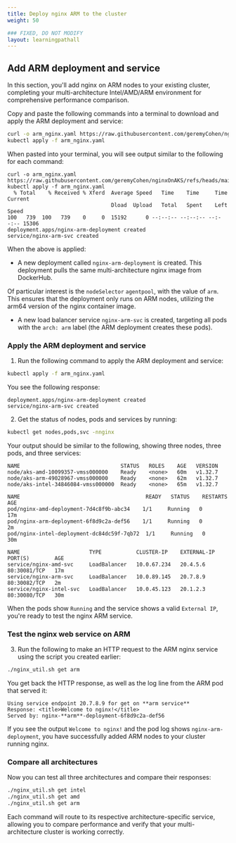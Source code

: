 ```yaml
---
title: Deploy nginx ARM to the cluster
weight: 50

### FIXED, DO NOT MODIFY
layout: learningpathall
---
```


## Add ARM deployment and service

In this section, you'll add nginx on ARM nodes to your existing cluster, completing your multi-architecture Intel/AMD/ARM environment for comprehensive performance comparison.

Copy and paste the following commands into a terminal to download and apply the ARM deployment and service:

```bash
curl -o arm_nginx.yaml https://raw.githubusercontent.com/geremyCohen/nginxOnAKS/refs/heads/main/arm_nginx.yaml
kubectl apply -f arm_nginx.yaml
```

When pasted into your terminal, you will see output similar to the following for each command:

```output
curl -o arm_nginx.yaml https://raw.githubusercontent.com/geremyCohen/nginxOnAKS/refs/heads/main/arm_nginx.yaml
kubectl apply -f arm_nginx.yaml
  % Total    % Received % Xferd  Average Speed   Time    Time     Time  Current
                                 Dload  Upload   Total   Spent    Left  Speed
100   739  100   739    0     0  15192      0 --:--:-- --:--:-- --:--:-- 15306
deployment.apps/nginx-arm-deployment created
service/nginx-arm-svc created
```

When the above is applied:

* A new deployment called `nginx-arm-deployment` is created. This deployment pulls the same multi-architecture nginx image from DockerHub. 

Of particular interest is the `nodeSelector` `agentpool`, with the value of `arm`. This ensures that the deployment only runs on ARM nodes, utilizing the arm64 version of the nginx container image.

* A new load balancer service `nginx-arm-svc` is created, targeting all pods with the `arch: arm` label (the ARM deployment creates these pods).

### Apply the ARM deployment and service

1. Run the following command to apply the ARM deployment and service:

```bash
kubectl apply -f arm_nginx.yaml
```

You see the following response:

```output
deployment.apps/nginx-arm-deployment created
service/nginx-arm-svc created
```

2. Get the status of nodes, pods and services by running:

```bash
kubectl get nodes,pods,svc -nnginx 
```

Your output should be similar to the following, showing three nodes, three pods, and three services:

```output
NAME                                STATUS   ROLES    AGE   VERSION
node/aks-amd-10099357-vmss000000    Ready    <none>   60m   v1.32.7
node/aks-arm-49028967-vmss000000    Ready    <none>   62m   v1.32.7
node/aks-intel-34846084-vmss000000  Ready    <none>   65m   v1.32.7

NAME                                        READY   STATUS    RESTARTS   AGE
pod/nginx-amd-deployment-7d4c8f9b-abc34    1/1     Running   0          17m
pod/nginx-arm-deployment-6f8d9c2a-def56    1/1     Running   0          2m
pod/nginx-intel-deployment-dc84dc59f-7qb72  1/1     Running   0          30m

NAME                      TYPE           CLUSTER-IP    EXTERNAL-IP     PORT(S)        AGE
service/nginx-amd-svc     LoadBalancer   10.0.67.234   20.4.5.6        80:30081/TCP   17m
service/nginx-arm-svc     LoadBalancer   10.0.89.145   20.7.8.9        80:30082/TCP   2m
service/nginx-intel-svc   LoadBalancer   10.0.45.123   20.1.2.3        80:30080/TCP   30m
```

When the pods show `Running` and the service shows a valid `External IP`, you're ready to test the nginx ARM service.

### Test the nginx web service on ARM

3. Run the following to make an HTTP request to the ARM nginx service using the script you created earlier:

```bash
./nginx_util.sh get arm
```

You get back the HTTP response, as well as the log line from the ARM pod that served it:

```output
Using service endpoint 20.7.8.9 for get on **arm service**
Response: <title>Welcome to nginx!</title>
Served by: nginx-**arm**-deployment-6f8d9c2a-def56
```

If you see the output `Welcome to nginx!` and the pod log shows `nginx-arm-deployment`, you have successfully added ARM nodes to your cluster running nginx.

### Compare all architectures

Now you can test all three architectures and compare their responses:

```bash
./nginx_util.sh get intel
./nginx_util.sh get amd  
./nginx_util.sh get arm
```

Each command will route to its respective architecture-specific service, allowing you to compare performance and verify that your multi-architecture cluster is working correctly.
